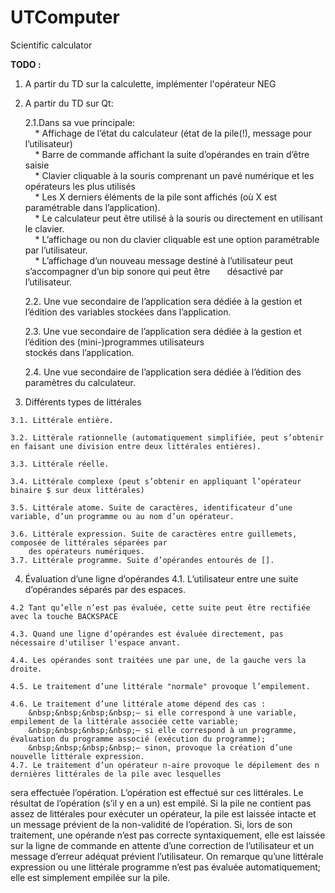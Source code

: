 # UTComputer
Scientific calculator

__TODO :__

  1. A partir du TD sur la calculette, implémenter l'opérateur NEG
  
  2. A partir du TD sur Qt:
  
      2.1.Dans sa vue principale:  
          &nbsp;&nbsp;&nbsp;&nbsp;* Affichage de l’état du calculateur (état de la pile(!), message pour l’utilisateur)  
          &nbsp;&nbsp;&nbsp;&nbsp;* Barre de commande affichant la suite d’opérandes en train d’être saisie   
          &nbsp;&nbsp;&nbsp;&nbsp;* Clavier cliquable à la souris comprenant un pavé numérique et les opérateurs les plus utilisés  
          &nbsp;&nbsp;&nbsp;&nbsp;* Les X derniers éléments de la pile sont affichés (où X est paramétrable dans l’application).  
          &nbsp;&nbsp;&nbsp;&nbsp;* Le calculateur peut être utilisé à la souris ou directement en utilisant le clavier.  
          &nbsp;&nbsp;&nbsp;&nbsp;* L’affichage ou non du clavier cliquable est une option paramétrable par l’utilisateur.  
          &nbsp;&nbsp;&nbsp;&nbsp;* L’affichage d’un nouveau message destiné à l’utilisateur peut s’accompagner d’un bip sonore qui peut être     &nbsp;&nbsp;&nbsp;&nbsp;&nbsp;&nbsp;désactivé par l’utilisateur.  

      2.2. Une vue secondaire de l’application sera dédiée à la gestion et l’édition des variables stockées dans l’application. 
      
      2.3. Une vue secondaire de l’application sera dédiée à la gestion et l’édition des (mini-)programmes utilisateurs  
            stockés dans l’application.  
          
      2.4. Une vue secondaire de l’application sera dédiée à l’édition des paramètres du calculateur.
      
  3. Différents types de littérales
  
    3.1. Littérale entière.

    3.2. Littérale rationnelle (automatiquement simplifiée, peut s’obtenir en faisant une division entre deux littérales entières).
    
    3.3. Littérale réelle. 
    
    3.4. Littérale complexe (peut s’obtenir en appliquant l’opérateur binaire $ sur deux littérales)
    
    3.5. Littérale atome. Suite de caractères, identificateur d’une variable, d’un programme ou au nom d’un opérateur.
    
    3.6. Littérale expression. Suite de caractères entre guillemets, composée de littérales séparées par
        des opérateurs numériques.    
    3.7. Littérale programme. Suite d’opérandes entourés de [].
    
  4. Évaluation d’une ligne d’opérandes
    4.1. L’utilisateur entre une suite d’opérandes séparés par des espaces.

    4.2 Tant qu’elle n’est pas évaluée, cette suite peut être rectifiée avec la touche BACKSPACE
    
    4.3. Quand une ligne d’opérandes est évaluée directement, pas nécessaire d'utiliser l'espace anvant.
    
    4.4. Les opérandes sont traitées une par une, de la gauche vers la droite.
    
    4.5. Le traitement d’une littérale "normale" provoque l’empilement.
    
    4.6. Le traitement d’une littérale atome dépend des cas :   
        &nbsp;&nbsp;&nbsp;&nbsp;– si elle correspond à une variable, empilement de la littérale associée cette variable;  
        &nbsp;&nbsp;&nbsp;&nbsp;– si elle correspond à un programme, évaluation du programme associé (exécution du programme);  
        &nbsp;&nbsp;&nbsp;&nbsp;– sinon, provoque la création d’une nouvelle littérale expression.  
    4.7. Le traitement d’un opérateur n-aire provoque le dépilement des n dernières littérales de la pile avec lesquelles
sera effectuée l’opération. L’opération est effectué sur ces littérales. Le résultat de l’opération (s’il y en a un)
est empilé. Si la pile ne contient pas assez de littérales pour exécuter un opérateur, la pile est laissée intacte
et un message prévient de la non-validité de l’opération.
Si, lors de son traitement, une opérande n’est pas correcte syntaxiquement, elle est laissée sur la ligne de commande
en attente d’une correction de l’utilisateur et un message d’erreur adéquat prévient l’utilisateur. On remarque
qu’une littérale expression ou une littérale programme n’est pas évaluée automatiquement; elle est simplement
empilée sur la pile.

